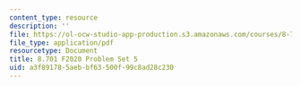 ```yaml
---
content_type: resource
description: ''
file: https://ol-ocw-studio-app-production.s3.amazonaws.com/courses/8-701-introduction-to-nuclear-and-particle-physics-fall-2020/a3f891785aebbf63500f99c8ad28c230_MIT8_701F20_pset5.pdf
file_type: application/pdf
resourcetype: Document
title: 8.701 F2020 Problem Set 5
uid: a3f89178-5aeb-bf63-500f-99c8ad28c230
---
```

